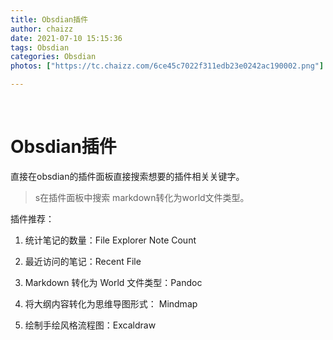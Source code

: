 ```yaml
---
title: Obsdian插件
author: chaizz
date: 2021-07-10 15:15:36
tags: Obsdian
categories: Obsdian
photos: ["https://tc.chaizz.com/6ce45c7022f311edb23e0242ac190002.png"]

---
```


​        

<!--more-->

# Obsdian插件

直接在obsdian的插件面板直接搜索想要的插件相关关键字。

>s在插件面板中搜索 markdown转化为world文件类型。



插件推荐：

1. 统计笔记的数量：File Explorer Note Count

2.  最近访问的笔记：Recent File

3. Markdown 转化为 World 文件类型：Pandoc

4. 将大纲内容转化为思维导图形式： Mindmap

5. 绘制手绘风格流程图：Excaldraw
